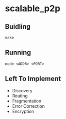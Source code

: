 # scalable_p2p

## Buidling
```
make
```

## Running
```
node <ADDR> <PORT>
```

## Left To Implement
*   Discovery
*   Routing
*   Fragmentation
*   Error Correction
*   Encryption